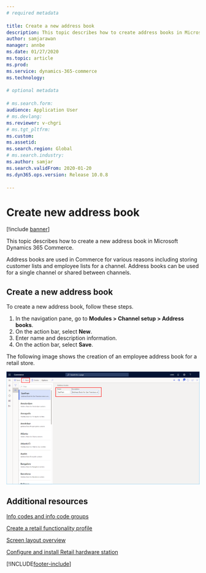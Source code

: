 ```yaml
---
# required metadata

title: Create a new address book
description: This topic describes how to create address books in Microsoft Dynamics 365 Commerce.
author: samjarawan
manager: annbe
ms.date: 01/27/2020
ms.topic: article
ms.prod: 
ms.service: dynamics-365-commerce
ms.technology: 

# optional metadata

# ms.search.form: 
audience: Application User
# ms.devlang: 
ms.reviewer: v-chgri
# ms.tgt_pltfrm: 
ms.custom: 
ms.assetid: 
ms.search.region: Global
# ms.search.industry: 
ms.author: samjar
ms.search.validFrom: 2020-01-20
ms.dyn365.ops.version: Release 10.0.8

---
```

# Create new address book

[!include [banner](includes/banner.md)]

This topic describes how to create a new address book in Microsoft Dynamics 365 Commerce.

Address books are used in Commerce for various reasons including storing customer lists and employee lists for a channel. Address books can be used for a single channel or shared between channels.

## Create a new address book

To create a new address book, follow these steps.
 
1. In the navigation pane, go to **Modules \> Channel setup \> Address books**.
1. On the action bar, select **New**.
1. Enter name and description information.
1. On the action bar, select **Save**.

The following image shows the creation of an employee address book for a retail store.

![Employee address book example](media/address-books.png)

## Additional resources

[Info codes and info code groups](info-codes-retail.md)  		  

[Create a retail functionality profile](retail-functionality-profile.md)	  

[Screen layout overview](pos-screen-layouts.md)		  

[Configure and install Retail hardware station](retail-hardware-station-configuration-installation.md)  


[!INCLUDE[footer-include](../includes/footer-banner.md)]
